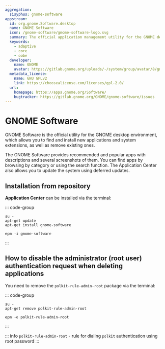 ```yaml
---
aggregation:
  sisyphus: gnome-software
appstream:
  id: org.gnome.Software.desktop
  name: GNOME Software
  icon: /gnome-software/gnome-software-logo.svg
  summary: The official application management utility for the GNOME desktop environment
  keywords:
    - adaptive
    - core
    - oobe
  developer:
    name: GNOME
    avatar: https://gitlab.gnome.org/uploads/-/system/group/avatar/8/gnomelogo.png?width=48
  metadata_license:
    name: GNU GPLv2
    link: https://choosealicense.com/licenses/gpl-2.0/
  url:
    homepage: https://apps.gnome.org/Software/
    bugtracker: https://gitlab.gnome.org/GNOME/gnome-software/issues
---
```


# GNOME Software

GNOME Software is the official utility for the GNOME desktop environment, which allows you to find and install new applications and system extensions, as well as remove existing ones.

The GNOME Software provides recommended and popular apps with descriptions and several screenshots of them. You can find apps by browsing by category or using the search function. The Application Center also allows you to update the system using deferred updates.

## Installation from repository

**Application Center** can be installed via the terminal:

::: code-group

```shell[apt-get]
su -
apt-get update
apt-get install gnome-software
```

```shell[epm]
epm -i gnome-software
```

:::

## How to disable the administrator (root user) authentication request when deleting applications

You need to remove the `polkit-rule-admin-root` package via the terminal:

::: code-group

```shell[apt-get]
su -
apt-get remove polkit-rule-admin-root
```

```shell[epm]
epm -e polkit-rule-admin-root
```

:::

::: info
`polkit-rule-admin-root` - rule for dialing `polkit` authentication using root password
:::
